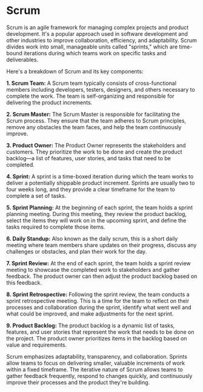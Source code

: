 # Scrum

Scrum is an agile framework for managing complex projects and product development. It's a popular approach used in software development and other industries to improve collaboration, efficiency, and adaptability. Scrum divides work into small, manageable units called "sprints," which are time-bound iterations during which teams work on specific tasks and deliverables.

Here's a breakdown of Scrum and its key components:

**1. Scrum Team:**
A Scrum team typically consists of cross-functional members including developers, testers, designers, and others necessary to complete the work. The team is self-organizing and responsible for delivering the product increments.

**2. Scrum Master:**
The Scrum Master is responsible for facilitating the Scrum process. They ensure that the team adheres to Scrum principles, remove any obstacles the team faces, and help the team continuously improve.

**3. Product Owner:**
The Product Owner represents the stakeholders and customers. They prioritize the work to be done and create the product backlog—a list of features, user stories, and tasks that need to be completed.

**4. Sprint:**
A sprint is a time-boxed iteration during which the team works to deliver a potentially shippable product increment. Sprints are usually two to four weeks long, and they provide a clear timeframe for the team to complete a set of tasks.

**5. Sprint Planning:**
At the beginning of each sprint, the team holds a sprint planning meeting. During this meeting, they review the product backlog, select the items they will work on in the upcoming sprint, and define the tasks required to complete those items.

**6. Daily Standup:**
Also known as the daily scrum, this is a short daily meeting where team members share updates on their progress, discuss any challenges or obstacles, and plan their work for the day.

**7. Sprint Review:**
At the end of each sprint, the team holds a sprint review meeting to showcase the completed work to stakeholders and gather feedback. The product owner can then adjust the product backlog based on this feedback.

**8. Sprint Retrospective:**
Following the sprint review, the team conducts a sprint retrospective meeting. This is a time for the team to reflect on their processes and collaboration during the sprint, identify what went well and what could be improved, and make adjustments for the next sprint.

**9. Product Backlog:**
The product backlog is a dynamic list of tasks, features, and user stories that represent the work that needs to be done on the project. The product owner prioritizes items in the backlog based on value and requirements.

Scrum emphasizes adaptability, transparency, and collaboration. Sprints allow teams to focus on delivering smaller, valuable increments of work within a fixed timeframe. The iterative nature of Scrum allows teams to gather feedback frequently, respond to changes quickly, and continuously improve their processes and the product they're building.